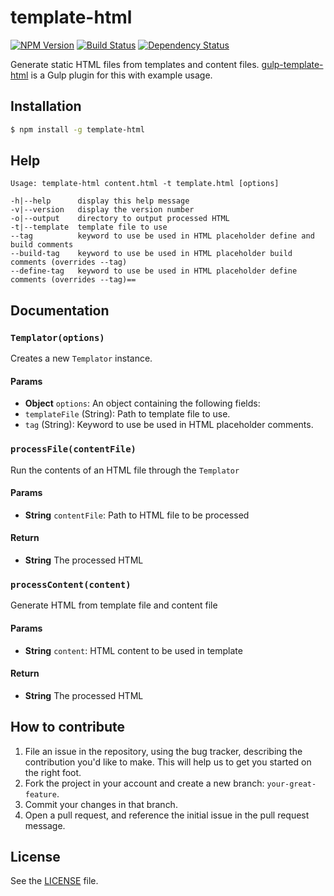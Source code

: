 # template-html

[![NPM Version](https://img.shields.io/npm/v/template-html.svg)](https://www.npmjs.com/package/template-html)
[![Build Status](https://img.shields.io/travis/grit96/template-html.svg)](https://travis-ci.org/grit96/template-html)
[![Dependency Status](https://img.shields.io/david/grit96/template-html.svg)](https://david-dm.org/grit96/template-html)

Generate static HTML files from templates and content files. [gulp-template-html](https://github.com/grit96/gulp-template-html) is a Gulp plugin for this with example usage.


## Installation
```sh
$ npm install -g template-html
```

## Help

```
Usage: template-html content.html -t template.html [options]

-h|--help      display this help message
-v|--version   display the version number
-o|--output    directory to output processed HTML
-t|--template  template file to use
--tag          keyword to use be used in HTML placeholder define and build comments
--build-tag    keyword to use be used in HTML placeholder build comments (overrides --tag)
--define-tag   keyword to use be used in HTML placeholder define comments (overrides --tag)==
```

## Documentation

### `Templator(options)`
Creates a new `Templator` instance.

#### Params
- **Object** `options`: An object containing the following fields:
 - `templateFile` (String): Path to template file to use.
 - `tag` (String): Keyword to use be used in HTML placeholder comments.

### `processFile(contentFile)`
Run the contents of an HTML file through the `Templator`

#### Params
- **String** `contentFile`: Path to HTML file to be processed

#### Return
- **String** The processed HTML

### `processContent(content)`
Generate HTML from template file and content file

#### Params
- **String** `content`: HTML content to be used in template

#### Return
- **String** The processed HTML


## How to contribute

1. File an issue in the repository, using the bug tracker, describing the
   contribution you'd like to make. This will help us to get you started on the
   right foot.
2. Fork the project in your account and create a new branch:
   `your-great-feature`.
3. Commit your changes in that branch.
4. Open a pull request, and reference the initial issue in the pull request
   message.


## License
See the [LICENSE](./LICENSE) file.
